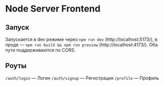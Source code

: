 # Node Server Frontend

## Запуск

Запускается в dev режиме через `npm run dev` (http://localhost:5173/), в проде — `npm run build && npm run preview` (http://localhost:4173/). Оба пути поддерживаются по CORS.

## Роуты

`/auth/login` — Логин
`/auth/signup` — Регистрация
`/profile` — Профиль